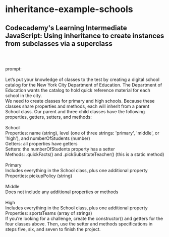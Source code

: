 # inheritance-example-schools
Codecademy's Learning Intermediate JavaScript: Using inheritance to create instances from subclasses via a superclass
<br>
<br>
---------------------------------
<br>
prompt:
<br>
<br>
Let’s put your knowledge of classes to the test by creating a digital school catalog for the New York City Department of Education. The Department of Education wants the catalog to hold quick reference material for each school in the city.
<br>
We need to create classes for primary and high schools. Because these classes share properties and methods, each will inherit from a parent School class. Our parent and three child classes have the following properties, getters, setters, and methods:
<br>
<br>
School
<br>
Properties: name (string), level (one of three strings: 'primary', 'middle', or 'high'), and numberOfStudents (number)
<br>
Getters: all properties have getters
<br>
Setters: the numberOfStudents property has a setter
<br>
Methods: .quickFacts() and .pickSubstituteTeacher() (this is a static method)
<br>
<br>
Primary
<br>
Includes everything in the School class, plus one additional property
<br>
Properties: pickupPolicy (string)
<br>
<br>
Middle
<br>
Does not include any additional properties or methods
<br>
<br>
High
<br>
Includes everything in the School class, plus one additional property
<br>
Properties: sportsTeams (array of strings)
<br>
If you’re looking for a challenge, create the constructor() and getters for the four classes above. Then, use the setter and methods specifications in steps five, six, and seven to finish the project.

